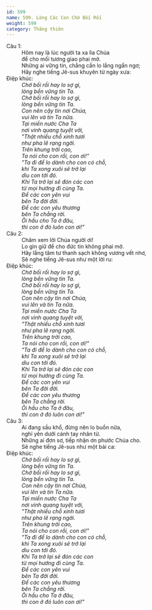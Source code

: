 ```yaml
---
id: 599
name: 599. Lòng Các Con Chớ Bối Rối
weight: 599
category: Thăng thiên
---
```

<dl><dt>Câu 1:</dt><dd data-verse="1">Hôm nay là lúc người ta xa lìa Chúa <br/>để cho mối tương giao phai mờ. <br/>Những ai vững tin, chẳng cần lo lắng ngẩn ngơ; <br/>Hãy nghe tiếng Jê-sus khuyên từ ngày xưa: </dd><dt>Điệp khúc:</dt><dd data-chorus="1"><em>Chớ bối rối hay lo sợ gì, <br/>lòng bền vững tin Ta. <br/>Chớ bối rối hay lo sợ gì, <br/>lòng bền vững tin Ta. <br/>Con nên cậy tin nơi Chúa, <br/>vui lên và tin Ta nữa. <br/>Tại miền nước Cha Ta <br/>nơi vinh quang tuyệt vời, <br/>"Thật nhiều chỗ xinh tươi <br/>như pha lê rạng ngời. <br/>Trên khung trời cao, <br/>Ta nói cho con rồi, con ơi!" <br/>"Ta đi để lo dành cho con có chỗ, <br/>khi Ta xong xuôi sẽ trở lại <br/>dìu con tới đó. <br/>Khi Ta trở lại sẽ đón các con <br/>từ mọi hướng đi cùng Ta. <br/>Để các con yên vui <br/>bên Ta đời đời. <br/>Để các con yêu thương <br/>bên Ta chẳng rời. <br/>Ôi hầu cho Ta ở đâu, <br/>thì con ở đó luôn con ơi!" </em></dd><dt>Câu 2:</dt><dd data-verse="2">Chăm xem lời Chúa người ơi! <br/> Lo gìn giữ để cho đức tin không phai mờ. <br/>Hãy lắng tâm tư thanh sạch không vương vết nhơ, <br/>Sẽ nghe tiếng Jê-sus như một lời ru: </dd><dt>Điệp khúc:</dt><dd data-chorus="1"><em>Chớ bối rối hay lo sợ gì, <br/>lòng bền vững tin Ta. <br/>Chớ bối rối hay lo sợ gì, <br/>lòng bền vững tin Ta. <br/>Con nên cậy tin nơi Chúa, <br/>vui lên và tin Ta nữa. <br/>Tại miền nước Cha Ta <br/>nơi vinh quang tuyệt vời, <br/>"Thật nhiều chỗ xinh tươi <br/>như pha lê rạng ngời. <br/>Trên khung trời cao, <br/>Ta nói cho con rồi, con ơi!" <br/>"Ta đi để lo dành cho con có chỗ, <br/>khi Ta xong xuôi sẽ trở lại <br/>dìu con tới đó. <br/>Khi Ta trở lại sẽ đón các con <br/>từ mọi hướng đi cùng Ta. <br/>Để các con yên vui <br/>bên Ta đời đời. <br/>Để các con yêu thương <br/>bên Ta chẳng rời. <br/>Ôi hầu cho Ta ở đâu, <br/>thì con ở đó luôn con ơi!" </em></dd><dt>Câu 3:</dt><dd data-verse="3">Ai đang sầu khổ, đừng nên lo buồn nữa, <br/>nghỉ yên dưới cánh tay nhân từ. <br/>Những ai đơn sơ, tiếp nhận ơn phước Chúa cho. <br/>Sẽ nghe tiếng Jê-sus như một bài ca: </dd><dt>Điệp khúc:</dt><dd data-chorus="1"><em>Chớ bối rối hay lo sợ gì, <br/>lòng bền vững tin Ta. <br/>Chớ bối rối hay lo sợ gì, <br/>lòng bền vững tin Ta. <br/>Con nên cậy tin nơi Chúa, <br/>vui lên và tin Ta nữa. <br/>Tại miền nước Cha Ta <br/>nơi vinh quang tuyệt vời, <br/>"Thật nhiều chỗ xinh tươi <br/>như pha lê rạng ngời. <br/>Trên khung trời cao, <br/>Ta nói cho con rồi, con ơi!" <br/>"Ta đi để lo dành cho con có chỗ, <br/>khi Ta xong xuôi sẽ trở lại <br/>dìu con tới đó. <br/>Khi Ta trở lại sẽ đón các con <br/>từ mọi hướng đi cùng Ta. <br/>Để các con yên vui <br/>bên Ta đời đời. <br/>Để các con yêu thương <br/>bên Ta chẳng rời. <br/>Ôi hầu cho Ta ở đâu, <br/>thì con ở đó luôn con ơi!" </em></dd></dl>
